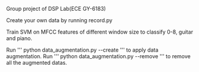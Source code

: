 Group project of DSP Lab(ECE GY-6183)

Create your own data by running record.py

Train SVM on MFCC features of different window size to classify 0-8, guitar and piano.

Run
'''
python data_augmentation.py --create
'''
to apply data augmentation.
Run
'''
python data_augmentation.py --remove
'''
to remove all the augmented datas.
